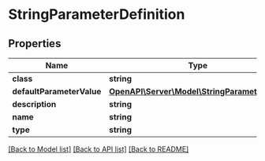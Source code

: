# StringParameterDefinition

## Properties
Name | Type | Description | Notes
------------ | ------------- | ------------- | -------------
**class** | **string** |  | [optional] 
**defaultParameterValue** | [**OpenAPI\Server\Model\StringParameterValue**](StringParameterValue.md) |  | [optional] 
**description** | **string** |  | [optional] 
**name** | **string** |  | [optional] 
**type** | **string** |  | [optional] 

[[Back to Model list]](../README.md#documentation-for-models) [[Back to API list]](../README.md#documentation-for-api-endpoints) [[Back to README]](../README.md)


